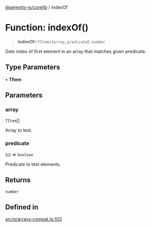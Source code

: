 [@serenity-is/corelib](../README.md) / indexOf

# Function: indexOf()

> **indexOf**\<`TItem`\>(`array`, `predicate`): `number`

Gets index of first element in an array that matches given predicate.

## Type Parameters

• **TItem**

## Parameters

### array

`TItem`[]

Array to test.

### predicate

(`x`) => `boolean`

Predicate to test elements.

## Returns

`number`

## Defined in

[src/q/arrays-compat.ts:103](https://github.com/serenity-is/serenity/blob/master/packages/corelib/src/q/arrays-compat.ts#L103)
